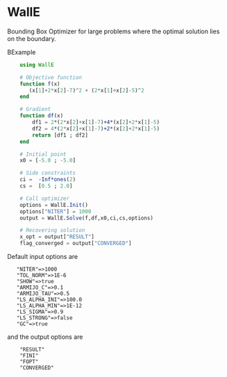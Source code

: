 # WallE
Bounding Box Optimizer for large problems where the optimal solution lies on the boundary.

BExample

```julia
    using WallE

    # Objective function
    function f(x) 
       (x[1]+2*x[2]-7)^2 + (2*x[1]+x[2]-5)^2 
    end

    # Gradient 
    function df(x)
        df1 = 2*(2*x[2]+x[1]-7)+4*(x[2]+2*x[1]-5)
        df2 = 4*(2*x[2]+x[1]-7)+2*(x[2]+2*x[1]-5)
        return [df1 ; df2]
    end

    # Initial point
    x0 = [-5.0 ; -5.0]

    # Side constraints
    ci =  -Inf*ones(2)
    cs =  [0.5 ; 2.0]

    # Call optimizer
    options = WallE.Init()
    options["NITER"] = 1000
    output = WallE.Solve(f,df,x0,ci,cs,options)

    # Recovering solution
    x_opt = output["RESULT"]
    flag_converged = output["CONVERGED"]

```

Default input options are

```
   "NITER"=>1000
   "TOL_NORM"=>1E-6
   "SHOW"=>true
   "ARMIJO_C"=>0.1
   "ARMIJO_TAU"=>0.5
   "LS_ALPHA_INI"=>100.0
   "LS_ALPHA_MIN"=>1E-12
   "LS_SIGMA"=>0.9
   "LS_STRONG"=>false
   "GC"=>true

```

and the output options are

```
    "RESULT"
    "FINI"
    "FOPT"
    "CONVERGED"
```
